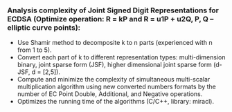 ### Analysis complexity of Joint Signed Digit Representations for ECDSA (Optimize operation: R = kP and R = u1P + u2Q,  P, Q – elliptic curve points):
-	Use Shamir method to decomposite k to n parts (experienced with n from 1 to 5).
-	Convert each part of k to different representation types: multi-dimension binary, joint sparse form (JSF), higher dimensional joint sparse form (d-JSF, d = [2,5]).
-	Compute and minimize the complexity of simultaneous multi-scalar multiplication algorithm using new converted numbers formats by the number of EC Point Double, Additional, and Negative operations. 
-	Optimizes the running time of the algorithms (C/C++, library: miracl). 
